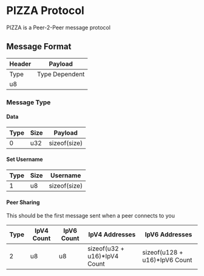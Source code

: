 # PIZZA Protocol

PIZZA is a Peer-2-Peer message protocol

## Message Format
| Header | Payload          |
|--------|------------------|
| Type   | Type Dependent   |
| u8     |                  |

### Message Type

#### Data
| Type   | Size | Payload       |
|--------|------|---------------|
| 0      | u32  | sizeof(size)  |

#### Set Username
| Type   | Size | Username      |
|--------|------|---------------|
| 1      | u8   | sizeof(size)  |

#### Peer Sharing
This should be the first message sent when a peer connects to you

| Type | IpV4 Count | IpV6 Count | IpV4 Addresses               | IpV6 Addresses                |
| ---  | ---        | ---        | ---                          | ---                           |
| 2    | u8         | u8         | sizeof(u32 + u16)*IpV4 Count | sizeof(u128 + u16)*IpV6 Count |
